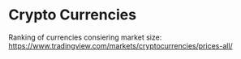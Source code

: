 # Crypto Currencies 	

Ranking of currencies consiering market size: https://www.tradingview.com/markets/cryptocurrencies/prices-all/